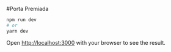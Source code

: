 #Porta Premiada

```bash
npm run dev
# or
yarn dev
```

Open [http://localhost:3000](http://localhost:3000) with your browser to see the result.



